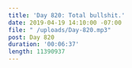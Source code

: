 ```yaml
---
title: 'Day 820: Total bullshit.'
date: 2019-04-19 14:10:00 -07:00
file: " /uploads/Day-820.mp3"
post: Day 820
duration: '00:06:37'
length: 11390937
---
```


